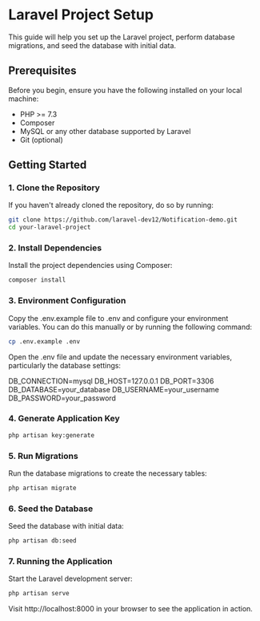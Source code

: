 # Laravel Project Setup

This guide will help you set up the Laravel project, perform database migrations, and seed the database with initial data.

## Prerequisites

Before you begin, ensure you have the following installed on your local machine:

- PHP >= 7.3
- Composer
- MySQL or any other database supported by Laravel
- Git (optional)

## Getting Started

### 1. Clone the Repository

If you haven't already cloned the repository, do so by running:

```bash
git clone https://github.com/laravel-dev12/Notification-demo.git
cd your-laravel-project
```

### 2. Install Dependencies

Install the project dependencies using Composer:

```bash
composer install
```

### 3. Environment Configuration
Copy the .env.example file to .env and configure your environment variables. You can do this manually or by running the following command:

```bash
cp .env.example .env
```

Open the .env file and update the necessary environment variables, particularly the database settings:

DB_CONNECTION=mysql
DB_HOST=127.0.0.1
DB_PORT=3306
DB_DATABASE=your_database
DB_USERNAME=your_username
DB_PASSWORD=your_password

### 4. Generate Application Key

```bash
php artisan key:generate
```

### 5. Run Migrations
Run the database migrations to create the necessary tables:

```bash
php artisan migrate
```
### 6. Seed the Database
Seed the database with initial data:

```bash
php artisan db:seed
```

### 7. Running the Application

Start the Laravel development server:
```bash
php artisan serve
```
Visit http://localhost:8000 in your browser to see the application in action.